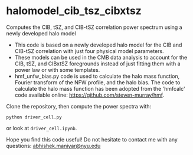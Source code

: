 #  halomodel_cib_tsz_cibxtsz

Computes the CIB, tSZ, and CIB-tSZ correlation power spectrum using a newly developed halo model

* This code is based on a newly developed halo model for the CIB and CIB-tSZ correlation with just four physical model parameters.
* These models can be used in the CMB data analysis to account for the CIB, tSZ, and CIBxtSZ foregrounds instead of just fitting them with a power law or with some templates.
* hmf_unfw_bias.py code is used to calculate the halo mass function, Fourier transform of the NFW profile, and the halo bias. The code to calculate the halo mass function has been adopted from the 'hmfcalc' code available online: https://github.com/steven-murray/hmf. 

Clone the repository, then compute the power spectra with:
```
python driver_cell.py
```
or look at ```driver_cell.ipynb```.

Hope you find this code useful! Do not hesitate to contact me with any questions: abhishek.maniyar@nyu.edu

